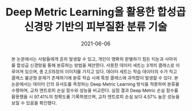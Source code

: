 ---
title: "Deep Metric Learning을 활용한 합성곱 신경망 기반의 피부질환 분류 기술"
collection: publications
permalink: /publication/2021-dj1
date: 2021-06-06
venue: '한국통신학회지'
paperurl: '/files/pdf/research/DJ1_Deep Metric Learning.pdf'
pubtype: 'domestic_journal'
# just display our icon symbols
link: 'https://www.kci.go.kr/kciportal/ci/sereArticleSearch/ciSereArtiView.kci?sereArticleSearchBean.artiId=ART002800190'
#code: 'https://github.com/FIVEYOUNGWOO/USRP-Relay-Network-Testbed'
#github: 'https://github.com/FIVEYOUNGWOO/USRP-Relay-Network-Testbed'
citation: '김강민, 전찬준. 2021. &quot;Deep Metric Learning을 활용한 합성곱 신경망 기반의 피부질환 분류 기술.&quot; <i>스마트미디어 저널</i>, vol. 10, no. 4, 2021.06.28.'
excerpt_separator: ""
abstract: "본 논문에서는 사람들에게 흔히 발생할 수 있고, 개인이 명확히 판별하기 힘든 티눈과 사마귀를 합성곱 신경망을 통해 분류하는 방법을 제안한다. 사용한 데이터 세트는 3개의 클래스로 이루어져 있으며, 총 2,515장의 이미지를 가지고 있다. 데이터 세트는 학습 데이터의 수가 적고 클래스 불균형 문제가 존재하기에 분류 학습 시에 특정 클래스에 과적합이 발생할 수 있다. 본 논문에서는 데이터 간의 유사도를 측정하는 Deep Metric Learning 방식을 적용하여 분류를 수행하며, 교차 엔트로피 손실 함수와 성능을 비교한다. 실험 결과 Deep Metric 손실 함수를 활용했을 시 97.41%의 정확도를 기록하였으며, 교차 엔트로피 손실 보다 4.57% 높은 성능을 보일 수 있음을 확인했다."
---